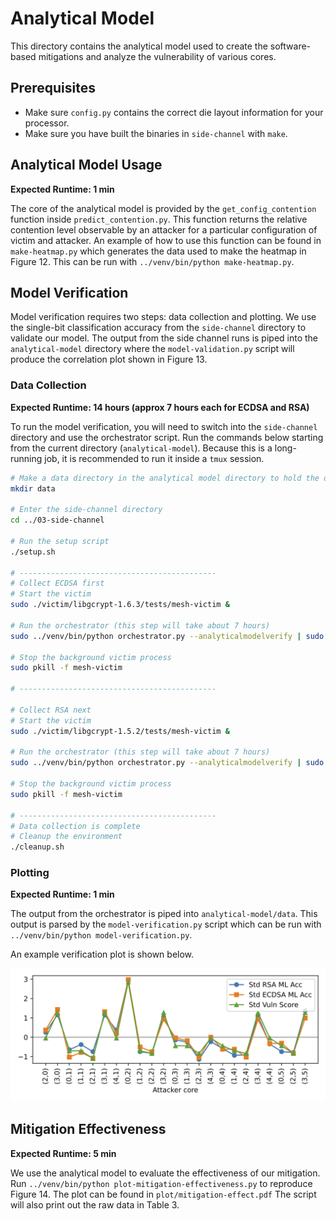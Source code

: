 # Analytical Model

This directory contains the analytical model used to create the software-based mitigations and analyze the vulnerability of various cores.

## Prerequisites

- Make sure `config.py` contains the correct die layout information for your processor.
- Make sure you have built the binaries in `side-channel` with `make`.

## Analytical Model Usage

**Expected Runtime: 1 min**

The core of the analytical model is provided by the `get_config_contention` function inside `predict_contention.py`.
This function returns the relative contention level observable by an attacker for a particular configuration of victim and attacker.
An example of how to use this function can be found in `make-heatmap.py` which generates the data used to make the heatmap in Figure 12.
This can be run with `../venv/bin/python make-heatmap.py`.

## Model Verification

Model verification requires two steps: data collection and plotting.
We use the single-bit classification accuracy from the `side-channel` directory to validate our model.
The output from the side channel runs is piped into the `analytical-model` directory where the `model-validation.py` script will produce the correlation plot shown in Figure 13.

### Data Collection

**Expected Runtime: 14 hours (approx 7 hours each for ECDSA and RSA)**

To run the model verification, you will need to switch into the `side-channel` directory and use the orchestrator script.
Run the commands below starting from the current directory (`analytical-model`).
Because this is a long-running job, it is recommended to run it inside a `tmux` session.

```bash
# Make a data directory in the analytical model directory to hold the output
mkdir data

# Enter the side-channel directory
cd ../03-side-channel

# Run the setup script
./setup.sh

# --------------------------------------------
# Collect ECDSA first
# Start the victim
sudo ./victim/libgcrypt-1.6.3/tests/mesh-victim &

# Run the orchestrator (this step will take about 7 hours)
sudo ../venv/bin/python orchestrator.py --analyticalmodelverify | sudo tee ../04-analytical-model/data/model-verification-ecdsa.out

# Stop the background victim process
sudo pkill -f mesh-victim

# --------------------------------------------

# Collect RSA next
# Start the victim
sudo ./victim/libgcrypt-1.5.2/tests/mesh-victim &

# Run the orchestrator (this step will take about 7 hours)
sudo ../venv/bin/python orchestrator.py --analyticalmodelverify | sudo tee ../04-analytical-model/data/model-verification-rsa.out

# Stop the background victim process
sudo pkill -f mesh-victim

# --------------------------------------------
# Data collection is complete
# Cleanup the environment
./cleanup.sh
```

### Plotting

**Expected Runtime: 1 min**

The output from the orchestrator is piped into `analytical-model/data`.
This output is parsed by the `model-verification.py` script which can be run with `../venv/bin/python model-verification.py`.

An example verification plot is shown below.

![Model verification plot](../img/model-verification.png)

## Mitigation Effectiveness

**Expected Runtime: 5 min**

We use the analytical model to evaluate the effectiveness of our mitigation.
Run `../venv/bin/python plot-mitigation-effectiveness.py` to reproduce Figure 14.
The plot can be found in `plot/mitigation-effect.pdf`
The script will also print out the raw data in Table 3.
